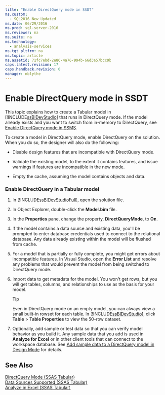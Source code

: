 ```yaml
---
title: "Enable DirectQuery mode in SSDT"
ms.custom: 
  - SQL2016_New_Updated
ms.date: 06/29/2016
ms.prod: sql-server-2016
ms.reviewer: na
ms.suite: na
ms.technology: 
  - analysis-services
ms.tgt_pltfrm: na
ms.topic: article
ms.assetid: 71fc7ebd-2e86-4a76-994b-66d3a57bcc9b
caps.latest.revision: 17
caps.handback.revision: 0
manager: mblythe
---
```

# Enable DirectQuery mode in SSDT
This topic explains how to create a Tabular model in [!INCLUDE[ssBIDevStudio](../../Topics/TopicNameContainA/tokens/ssBIDevStudio_md.md)] that runs in DirectQuery mode.  If the model already exists and you want to switch from in-memory to DirectQuery, see [Enable DirectQuery mode in SSMS](../../Topics/TopicNameNotContainA/Enable-DirectQuery-mode-in-SSMS.md).  
  
 To create a model in DirectQuery mode, enable DirectQuery on the solution. When you do so, the designer will also do the following:  
  
-   Disable design features that are incompatible with DirectQuery mode.  
  
-   Validate the existing model, to the extent it contains features, and issue warnings if features are incompatible in the new mode.  
  
-   Empty the cache, assuming the model contains objects and data.  
  
### Enable DirectQuery in a Tabular model  
  
1.  In [!INCLUDE[ssBIDevStudioFull](../../Topics/TopicNameContainA/tokens/ssBIDevStudioFull_md.md)], open the solution file.  
  
2.  In Object Explorer, double-click the **Model.bim** file.  
  
3.  In the **Properties** pane, change the property, **DirectQueryMode**, to **On**.  
  
4.  If the model contains a data source and existing data, you'll be prompted to enter database credentials used to connect to the relational database. Any data already existing within the model will be flushed from cache.  
  
5.  For a model that is partially or fully complete, you might get errors about incompatible features. In Visual Studio, open the **Error List** and resolve any problems that would prevent the model from being switched to DirectQuery mode.  
  
6.  Import data to get metadata for the model. You won't get rows, but you will get tables,  columns, and relationships to use as the basis for your model.  
  
    > [!TIP]  
    >  Even in DirectQuery mode on an empty model, you can always view a small built-in rowset for each table. In [!INCLUDE[ssBIDevStudio](../../Topics/TopicNameContainA/tokens/ssBIDevStudio_md.md)], click **Table** > **Table Properties** to view the 50-row dataset.  
  
7.  Optionally, add sample or test data so that you can verify model behavior as you build it. Any sample data that you add is used in **Analyze for Excel** or in other client tools that can connect to the workspace database. See [Add  sample data to a DirectQuery model in Design Mode](../../Topics/TopicNameContainA/Add--sample-data-to-a-DirectQuery-model-in-Design-Mode.md) for details.  
  
## See Also  
 [DirectQuery Mode (SSAS Tabular)](../../Topics/TopicNameNotContainA/DirectQuery-Mode--SSAS-Tabular-.md)   
 [Data Sources Supported (SSAS Tabular)](../../Topics/TopicNameNotContainA/Data-Sources-Supported--SSAS-Tabular-.md)   
 [Analyze in Excel (SSAS Tabular)](../../Topics/TopicNameNotContainA/Analyze-in-Excel--SSAS-Tabular-.md)